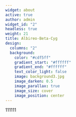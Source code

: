 ```yaml
---
widget: about
active: true
author: admin
widget_id: "2"
headless: true
weight: 21
title: Albireo-Beta-Cyg
design:
  columns: "2"
  background:
    color: "#cdf5ff"
    gradient_start: "#ffffff"
    gradient_end: "#ffffff"
    text_color_light: false
    image: background3.jpg
    image_darken: 0.5
    image_parallax: true
    image_size: cover
    image_position: center
---
```

111111